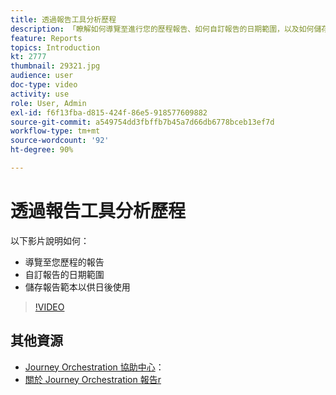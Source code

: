 ```yaml
---
title: 透過報告工具分析歷程
description: 「瞭解如何導覽至進行您的歷程報告、如何自訂報告的日期範圍，以及如何儲存報告範本以供日後使用。」
feature: Reports
topics: Introduction
kt: 2777
thumbnail: 29321.jpg
audience: user
doc-type: video
activity: use
role: User, Admin
exl-id: f6f13fba-d815-424f-86e5-918577609882
source-git-commit: a549754dd3fbffb7b45a7d66db6778bceb13ef7d
workflow-type: tm+mt
source-wordcount: '92'
ht-degree: 90%

---
```


# 透過報告工具分析歷程

以下影片說明如何：

* 導覽至您歷程的報告
* 自訂報告的日期範圍
* 儲存報告範本以供日後使用

>[!VIDEO](https://video.tv.adobe.com/v/29321?quality=12)

## 其他資源

* [Journey Orchestration 協助中心](https://experienceleague.adobe.com/docs/journeys/using/journey-orchestration-home.html?lang=zh-Hant)：
* [關於 Journey Orchestration 報告r](https://experienceleague.adobe.com/docs/journeys/using/journey-reports/about-journey-reports.html?lang=en)
